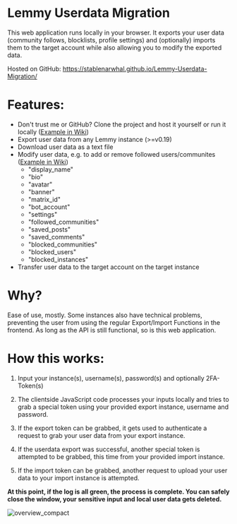 
# Lemmy Userdata Migration

This web application runs locally in your browser. It exports your user data (community follows, blocklists, profile settings) and (optionally) imports them to the target account while also allowing you to modify the exported data.

Hosted on GitHub: https://stablenarwhal.github.io/Lemmy-Userdata-Migration/

# Features:
- Don't trust me or GitHub? Clone the project and host it yourself or run it locally ([Example in Wiki](https://github.com/StableNarwhal/Lemmy-Userdata-Migration/wiki/How-to-run-Lemmy%E2%80%90Userdata%E2%80%90Migration-locally))
- Export user data from any Lemmy instance (>=v0.19)
- Download user data as a text file
- Modify user data, e.g. to add or remove followed users/communites ([Example in Wiki](https://github.com/StableNarwhal/Lemmy-Userdata-Migration/wiki/How-to-only-export-transfer-a-part-of-my-user-data,-e.g.-blocked-instances%3F))
  - "display_name"
​
  - "bio"
  ​
  - "avatar"
  ​
  - "banner"
  ​
  - "matrix_id"
  ​
  - "bot_account"
  ​
  - "settings"
  ​
  - "followed_communities"
  ​
  - "saved_posts"
  ​
  - "saved_comments"
  ​
  - "blocked_communities"
  ​
  - "blocked_users"
  ​
  - "blocked_instances"
- Transfer user data to the target account on the target instance

# Why?
Ease of use, mostly. Some instances also have technical problems, preventing the user from using the regular Export/Import Functions in the frontend. As long as the API is still functional, so is this web application. 


# How this works:

1. Input your instance(s), username(s), password(s) and optionally 2FA-Token(s)

2. The clientside JavaScript code processes your inputs locally and tries to grab a special token using your provided export instance, username and password.

3. If the export token can be grabbed, it gets used to authenticate a request to grab your user data from your export instance.

4. If the userdata export was successful, another special token is attempted to be grabbed, this time from your provided import instance.

5. If the import token can be grabbed, another request to upload your user data to your import instance is attempted.

**At this point, if the log is all green, the process is complete. You can safely close the window, your sensitive input and local user data gets deleted.**

![overview_compact](https://github.com/StableNarwhal/LemmyInstanceMover/assets/14216536/7f2fcf24-cd34-48d1-be74-5957b024962c)
